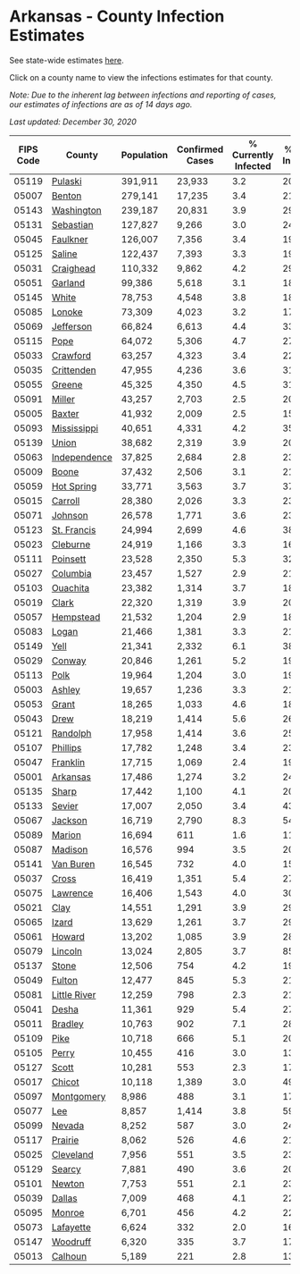 # Arkansas - County Infection Estimates

See state-wide estimates [here](/infections/us-ar).

Click on a county name to view the infections estimates for that county.

*Note: Due to the inherent lag between infections and reporting of cases, our estimates of infections are as of 14 days ago.*

*Last updated: December 30, 2020*

|   FIPS Code |                       County |   Population |   Confirmed Cases |   % Currently Infected |   % Total Infected |
|-------------|------------------------------|--------------|-------------------|------------------------|--------------------|
|       05119 |           [Pulaski](pulaski) |      391,911 |            23,933 |                    3.2 |               20.6 |
|       05007 |             [Benton](benton) |      279,141 |            17,235 |                    3.4 |               21.0 |
|       05143 |     [Washington](washington) |      239,187 |            20,831 |                    3.9 |               29.9 |
|       05131 |       [Sebastian](sebastian) |      127,827 |             9,266 |                    3.0 |               24.3 |
|       05045 |         [Faulkner](faulkner) |      126,007 |             7,356 |                    3.4 |               19.3 |
|       05125 |             [Saline](saline) |      122,437 |             7,393 |                    3.3 |               19.8 |
|       05031 |       [Craighead](craighead) |      110,332 |             9,862 |                    4.2 |               29.4 |
|       05051 |           [Garland](garland) |       99,386 |             5,618 |                    3.1 |               18.8 |
|       05145 |               [White](white) |       78,753 |             4,548 |                    3.8 |               18.4 |
|       05085 |             [Lonoke](lonoke) |       73,309 |             4,023 |                    3.2 |               17.9 |
|       05069 |       [Jefferson](jefferson) |       66,824 |             6,613 |                    4.4 |               33.9 |
|       05115 |                 [Pope](pope) |       64,072 |             5,306 |                    4.7 |               27.9 |
|       05033 |         [Crawford](crawford) |       63,257 |             4,323 |                    3.4 |               22.5 |
|       05035 |     [Crittenden](crittenden) |       47,955 |             4,236 |                    3.6 |               31.1 |
|       05055 |             [Greene](greene) |       45,325 |             4,350 |                    4.5 |               31.5 |
|       05091 |             [Miller](miller) |       43,257 |             2,703 |                    2.5 |               20.8 |
|       05005 |             [Baxter](baxter) |       41,932 |             2,009 |                    2.5 |               15.3 |
|       05093 |   [Mississippi](mississippi) |       40,651 |             4,331 |                    4.2 |               35.8 |
|       05139 |               [Union](union) |       38,682 |             2,319 |                    3.9 |               20.1 |
|       05063 | [Independence](independence) |       37,825 |             2,684 |                    2.8 |               23.7 |
|       05009 |               [Boone](boone) |       37,432 |             2,506 |                    3.1 |               21.9 |
|       05059 |     [Hot Spring](hot-spring) |       33,771 |             3,563 |                    3.7 |               37.4 |
|       05015 |           [Carroll](carroll) |       28,380 |             2,026 |                    3.3 |               23.8 |
|       05071 |           [Johnson](johnson) |       26,578 |             1,771 |                    3.6 |               23.2 |
|       05123 |   [St. Francis](st.-francis) |       24,994 |             2,699 |                    4.6 |               38.9 |
|       05023 |         [Cleburne](cleburne) |       24,919 |             1,166 |                    3.3 |               16.7 |
|       05111 |         [Poinsett](poinsett) |       23,528 |             2,350 |                    5.3 |               32.8 |
|       05027 |         [Columbia](columbia) |       23,457 |             1,527 |                    2.9 |               21.3 |
|       05103 |         [Ouachita](ouachita) |       23,382 |             1,314 |                    3.7 |               18.3 |
|       05019 |               [Clark](clark) |       22,320 |             1,319 |                    3.9 |               20.0 |
|       05057 |       [Hempstead](hempstead) |       21,532 |             1,204 |                    2.9 |               18.7 |
|       05083 |               [Logan](logan) |       21,466 |             1,381 |                    3.3 |               21.3 |
|       05149 |                 [Yell](yell) |       21,341 |             2,332 |                    6.1 |               38.7 |
|       05029 |             [Conway](conway) |       20,846 |             1,261 |                    5.2 |               19.6 |
|       05113 |                 [Polk](polk) |       19,964 |             1,204 |                    3.0 |               19.9 |
|       05003 |             [Ashley](ashley) |       19,657 |             1,236 |                    3.3 |               21.6 |
|       05053 |               [Grant](grant) |       18,265 |             1,033 |                    4.6 |               18.3 |
|       05043 |                 [Drew](drew) |       18,219 |             1,414 |                    5.6 |               26.1 |
|       05121 |         [Randolph](randolph) |       17,958 |             1,414 |                    3.6 |               25.8 |
|       05107 |         [Phillips](phillips) |       17,782 |             1,248 |                    3.4 |               23.8 |
|       05047 |         [Franklin](franklin) |       17,715 |             1,069 |                    2.4 |               19.6 |
|       05001 |         [Arkansas](arkansas) |       17,486 |             1,274 |                    3.2 |               24.0 |
|       05135 |               [Sharp](sharp) |       17,442 |             1,100 |                    4.1 |               20.3 |
|       05133 |             [Sevier](sevier) |       17,007 |             2,050 |                    3.4 |               43.3 |
|       05067 |           [Jackson](jackson) |       16,719 |             2,790 |                    8.3 |               54.0 |
|       05089 |             [Marion](marion) |       16,694 |               611 |                    1.6 |               11.7 |
|       05087 |           [Madison](madison) |       16,576 |               994 |                    3.5 |               20.4 |
|       05141 |       [Van Buren](van-buren) |       16,545 |               732 |                    4.0 |               15.1 |
|       05037 |               [Cross](cross) |       16,419 |             1,351 |                    5.4 |               27.1 |
|       05075 |         [Lawrence](lawrence) |       16,406 |             1,543 |                    4.0 |               30.9 |
|       05021 |                 [Clay](clay) |       14,551 |             1,291 |                    3.9 |               29.1 |
|       05065 |               [Izard](izard) |       13,629 |             1,261 |                    3.7 |               29.1 |
|       05061 |             [Howard](howard) |       13,202 |             1,085 |                    3.9 |               28.4 |
|       05079 |           [Lincoln](lincoln) |       13,024 |             2,805 |                    3.7 |               85.1 |
|       05137 |               [Stone](stone) |       12,506 |               754 |                    4.2 |               19.9 |
|       05049 |             [Fulton](fulton) |       12,477 |               845 |                    5.3 |               21.7 |
|       05081 | [Little River](little-river) |       12,259 |               798 |                    2.3 |               21.6 |
|       05041 |               [Desha](desha) |       11,361 |               929 |                    5.4 |               27.6 |
|       05011 |           [Bradley](bradley) |       10,763 |               902 |                    7.1 |               28.7 |
|       05109 |                 [Pike](pike) |       10,718 |               666 |                    5.1 |               20.5 |
|       05105 |               [Perry](perry) |       10,455 |               416 |                    3.0 |               13.0 |
|       05127 |               [Scott](scott) |       10,281 |               553 |                    2.3 |               17.1 |
|       05017 |             [Chicot](chicot) |       10,118 |             1,389 |                    3.0 |               49.8 |
|       05097 |     [Montgomery](montgomery) |        8,986 |               488 |                    3.1 |               17.4 |
|       05077 |                   [Lee](lee) |        8,857 |             1,414 |                    3.8 |               59.4 |
|       05099 |             [Nevada](nevada) |        8,252 |               587 |                    3.0 |               24.4 |
|       05117 |           [Prairie](prairie) |        8,062 |               526 |                    4.6 |               21.7 |
|       05025 |       [Cleveland](cleveland) |        7,956 |               551 |                    3.5 |               23.5 |
|       05129 |             [Searcy](searcy) |        7,881 |               490 |                    3.6 |               20.4 |
|       05101 |             [Newton](newton) |        7,753 |               551 |                    2.1 |               23.8 |
|       05039 |             [Dallas](dallas) |        7,009 |               468 |                    4.1 |               22.3 |
|       05095 |             [Monroe](monroe) |        6,701 |               456 |                    4.2 |               22.4 |
|       05073 |       [Lafayette](lafayette) |        6,624 |               332 |                    2.0 |               16.7 |
|       05147 |         [Woodruff](woodruff) |        6,320 |               335 |                    3.7 |               17.0 |
|       05013 |           [Calhoun](calhoun) |        5,189 |               221 |                    2.8 |               13.9 |